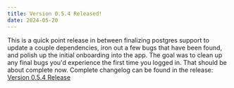 ```yaml
---
title: Version 0.5.4 Released!
date: 2024-05-20
---
```


This is a quick point release in between finalizing postgres support to update a couple dependencies, iron out a few bugs that have been found, and polish up the initial onboarding into the app. The goal was to clean up any final bugs you'd experience the first time you logged in. That should be about complete now. Complete changelog can be found in the release:
[Version 0.5.4 Release](https://github.com/madeofpendletonwool/PinePods/releases/tag/v0.5.4)